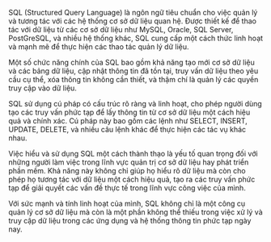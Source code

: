 SQL (Structured Query Language) là ngôn ngữ tiêu chuẩn cho việc quản lý và tương tác với các hệ thống cơ sở dữ liệu quan hệ. Được thiết kế để thao tác với dữ liệu từ các cơ sở dữ liệu như MySQL, Oracle, SQL Server, PostGreSQL, và nhiều hệ thống khác, SQL cung cấp một cách thức linh hoạt và mạnh mẽ để thực hiện các thao tác quản lý dữ liệu.

Một số chức năng chính của SQL bao gồm khả năng tạo mới cơ sở dữ liệu và các bảng dữ liệu, cập nhật thông tin đã tồn tại, truy vấn dữ liệu theo yêu cầu cụ thể, xóa thông tin không cần thiết, và thậm chí là quản lý các quyền truy cập vào dữ liệu.

SQL sử dụng cú pháp có cấu trúc rõ ràng và linh hoạt, cho phép người dùng tạo các truy vấn phức tạp để lấy thông tin từ cơ sở dữ liệu một cách hiệu quả và chính xác. Cú pháp này bao gồm các lệnh như SELECT, INSERT, UPDATE, DELETE, và nhiều câu lệnh khác để thực hiện các tác vụ khác nhau.

Việc hiểu và sử dụng SQL một cách thành thạo là yếu tố quan trọng đối với những người làm việc trong lĩnh vực quản trị cơ sở dữ liệu hay phát triển phần mềm. Khả năng này không chỉ giúp họ hiểu rõ dữ liệu mà còn cho phép họ tương tác với dữ liệu một cách hiệu quả, tạo ra các truy vấn phức tạp để giải quyết các vấn đề thực tế trong lĩnh vực công việc của mình.

Với sức mạnh và tính linh hoạt của mình, SQL không chỉ là một công cụ quản lý cơ sở dữ liệu mà còn là một phần không thể thiếu trong việc xử lý và truy cập dữ liệu trong các ứng dụng và hệ thống thông tin phức tạp ngày nay.